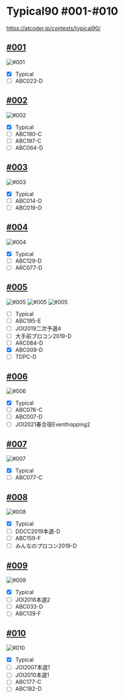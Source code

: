 # Typical90  #001-#010
https://atcoder.jp/contests/typical90/

## [#001](https://atcoder.jp/contests/typical90/tasks/typical90_a)
![#001](https://github.com/E869120/kyopro_educational_90/blob/main/editorial/001.jpg)
- [x] Typical
- [ ] ABC023-D

## [#002](https://atcoder.jp/contests/typical90/tasks/typical90_b)
![#002](https://github.com/E869120/kyopro_educational_90/blob/main/editorial/002.jpg)
- [x] Typical
- [ ] ABC190-C
- [ ] ABC197-C
- [ ] ABC064-D

## [#003](https://atcoder.jp/contests/typical90/tasks/typical90_c)
![#003](https://github.com/E869120/kyopro_educational_90/blob/main/editorial/003.jpg)
- [x] Typical
- [ ] ABC014-D
- [ ] ABC019-D

## [#004](https://atcoder.jp/contests/typical90/tasks/typical90_d)
![#004](https://github.com/E869120/kyopro_educational_90/blob/main/editorial/004.jpg)
- [x] Typical
- [ ] ABC129-D
- [ ] ARC077-D

## [#005](https://atcoder.jp/contests/typical90/tasks/typical90_e)
![#005](https://github.com/E869120/kyopro_educational_90/blob/main/editorial/005-01.jpg)
![#005](https://github.com/E869120/kyopro_educational_90/blob/main/editorial/005-02.jpg)
![#005](https://github.com/E869120/kyopro_educational_90/blob/main/editorial/005-03.jpg)
- [ ] Typical
- [ ] ABC195-E
- [ ] JOI2019二次予選4
- [ ] 大手前プロコン2019-D
- [ ] ARC084-D
- [x] ABC009-D
- [ ] TDPC-D

## [#006](https://atcoder.jp/contests/typical90/tasks/typical90_f)
![#006](https://github.com/E869120/kyopro_educational_90/blob/main/editorial/006.jpg)
- [x] Typical
- [ ] ABC076-C
- [ ] ABC007-D
- [ ] JOI2021春合宿Eventhopping2

## [#007](https://atcoder.jp/contests/typical90/tasks/typical90_g)
![#007](https://github.com/E869120/kyopro_educational_90/blob/main/editorial/007.jpg)
- [x] Typical
- [ ] ABC077-C

## [#008](https://atcoder.jp/contests/typical90/tasks/typical90_h)
![#008](https://github.com/E869120/kyopro_educational_90/blob/main/editorial/008.jpg)
- [x] Typical
- [ ] DDCC2019本選-D
- [ ] ABC159-F
- [ ] みんなのプロコン2019-D

## [#009](https://atcoder.jp/contests/typical90/tasks/typical90_i)
![#009](https://github.com/E869120/kyopro_educational_90/blob/main/editorial/009.jpg)
- [x] Typical
- [ ] JOI2016本選2
- [ ] ABC033-D
- [ ] ABC139-F

## [#010](https://atcoder.jp/contests/typical90/tasks/typical90_j)
![#010](https://github.com/E869120/kyopro_educational_90/blob/main/editorial/010.jpg)
- [x] Typical
- [ ] JOI2007本選1
- [ ] JOI2010本選1
- [ ] ABC177-C
- [ ] ABC182-D
